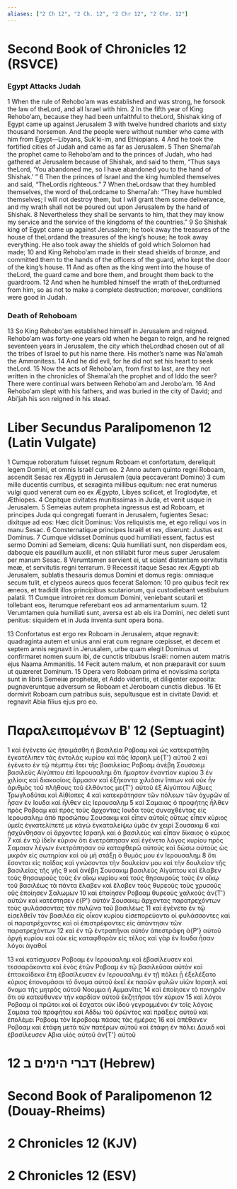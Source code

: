 ```yaml
---
aliases: ["2 Ch 12", "2 Ch. 12", "2 Chr 12", "2 Chr. 12"]
---
```



# Second Book of Chronicles 12 (RSVCE)

### Egypt Attacks Judah
1 When the rule of Rehoboʹam was established and was strong, he forsook the law of theLord, and all Israel with him.
2 In the fifth year of King Rehoboʹam, because they had been unfaithful to theLord, Shishak king of Egypt came up against Jerusalem
3 with twelve hundred chariots and sixty thousand horsemen. And the people were without number who came with him from Egypt—Libyans, Sukʹki-im, and Ethiopians.
4 And he took the fortified cities of Judah and came as far as Jerusalem.
5 Then Shemaiʹah the prophet came to Rehoboʹam and to the princes of Judah, who had gathered at Jerusalem because of Shishak, and said to them, “Thus says theLord, ‘You abandoned me, so I have abandoned you to the hand of Shishak.’ ”
6 Then the princes of Israel and the king humbled themselves and said, “TheLordis righteous.”
7 When theLordsaw that they humbled themselves, the word of theLordcame to Shemaiʹah: “They have humbled themselves; I will not destroy them, but I will grant them some deliverance, and my wrath shall not be poured out upon Jerusalem by the hand of Shishak.
8 Nevertheless they shall be servants to him, that they may know my service and the service of the kingdoms of the countries.”
9 So Shishak king of Egypt came up against Jerusalem; he took away the treasures of the house of theLordand the treasures of the king’s house; he took away everything. He also took away the shields of gold which Solomon had made;
10 and King Rehoboʹam made in their stead shields of bronze, and committed them to the hands of the officers of the guard, who kept the door of the king’s house.
11 And as often as the king went into the house of theLord, the guard came and bore them, and brought them back to the guardroom.
12 And when he humbled himself the wrath of theLordturned from him, so as not to make a complete destruction; moreover, conditions were good in Judah.
### Death of Rehoboam
13 So King Rehoboʹam established himself in Jerusalem and reigned. Rehoboʹam was forty-one years old when he began to reign, and he reigned seventeen years in Jerusalem, the city which theLordhad chosen out of all the tribes of Israel to put his name there. His mother’s name was Naʹamah the Ammonitess.
14 And he did evil, for he did not set his heart to seek theLord.
15 Now the acts of Rehoboʹam, from first to last, are they not written in the chronicles of Shemaiʹah the prophet and of Iddo the seer? There were continual wars between Rehoboʹam and Jeroboʹam.
16 And Rehoboʹam slept with his fathers, and was buried in the city of David; and Abiʹjah his son reigned in his stead.


# Liber Secundus Paralipomenon 12 (Latin Vulgate)

1 Cumque roboratum fuisset regnum Roboam et confortatum, dereliquit legem Domini, et omnis Israël cum eo.
2 Anno autem quinto regni Roboam, ascendit Sesac rex Ægypti in Jerusalem (quia peccaverant Domino)
3 cum mille ducentis curribus, et sexaginta millibus equitum: nec erat numerus vulgi quod venerat cum eo ex Ægypto, Libyes scilicet, et Troglodytæ, et Æthiopes.
4 Cepitque civitates munitissimas in Juda, et venit usque in Jerusalem.
5 Semeias autem propheta ingressus est ad Roboam, et principes Juda qui congregati fuerant in Jerusalem, fugientes Sesac: dixitque ad eos: Hæc dicit Dominus: Vos reliquistis me, et ego reliqui vos in manu Sesac.
6 Consternatique principes Israël et rex, dixerunt: Justus est Dominus.
7 Cumque vidisset Dominus quod humiliati essent, factus est sermo Domini ad Semeiam, dicens: Quia humiliati sunt, non disperdam eos, daboque eis pauxillum auxilii, et non stillabit furor meus super Jerusalem per manum Sesac.
8 Verumtamen servient ei, ut sciant distantiam servitutis meæ, et servitutis regni terrarum.
9 Recessit itaque Sesac rex Ægypti ab Jerusalem, sublatis thesauris domus Domini et domus regis: omniaque secum tulit, et clypeos aureos quos fecerat Salomon:
10 pro quibus fecit rex æneos, et tradidit illos principibus scutariorum, qui custodiebant vestibulum palatii.
11 Cumque introiret rex domum Domini, veniebant scutarii et tollebant eos, iterumque referebant eos ad armamentarium suum.
12 Verumtamen quia humiliati sunt, aversa est ab eis ira Domini, nec deleti sunt penitus: siquidem et in Juda inventa sunt opera bona.

13 Confortatus est ergo rex Roboam in Jerusalem, atque regnavit: quadraginta autem et unius anni erat cum regnare cœpisset, et decem et septem annis regnavit in Jerusalem, urbe quam elegit Dominus ut confirmaret nomen suum ibi, de cunctis tribubus Israël: nomen autem matris ejus Naama Ammanitis.
14 Fecit autem malum, et non præparavit cor suum ut quæreret Dominum.
15 Opera vero Roboam prima et novissima scripta sunt in libris Semeiæ prophetæ, et Addo videntis, et diligenter exposita: pugnaveruntque adversum se Roboam et Jeroboam cunctis diebus.
16 Et dormivit Roboam cum patribus suis, sepultusque est in civitate David: et regnavit Abia filius ejus pro eo.


# Παραλειπομένων Βʹ 12 (Septuagint)

1 καὶ ἐγένετο ὡς ἡτοιμάσθη ἡ βασιλεία Ροβοαμ καὶ ὡς κατεκρατήθη ἐγκατέλιπεν τὰς ἐντολὰς κυρίου καὶ πᾶς Ισραηλ με{T'} αὐτοῦ
2 καὶ ἐγένετο ἐν τῷ πέμπτῳ ἔτει τῆς βασιλείας Ροβοαμ ἀνέβη Σουσακιμ βασιλεὺς Αἰγύπτου ἐπὶ Ιερουσαλημ ὅτι ἥμαρτον ἐναντίον κυρίου
3 ἐν χιλίοις καὶ διακοσίοις ἅρμασιν καὶ ἑξήκοντα χιλιάσιν ἵππων καὶ οὐκ ἦν ἀριθμὸς τοῦ πλήθους τοῦ ἐλθόντος με{T'} αὐτοῦ ἐξ Αἰγύπτου Λίβυες Τρωγλοδύται καὶ Αἰθίοπες
4 καὶ κατεκράτησαν τῶν πόλεων τῶν ὀχυρῶν αἳ ἦσαν ἐν Ιουδα καὶ ἦλθεν εἰς Ιερουσαλημ
5 καὶ Σαμαιας ὁ προφήτης ἦλθεν πρὸς Ροβοαμ καὶ πρὸς τοὺς ἄρχοντας Ιουδα τοὺς συναχθέντας εἰς Ιερουσαλημ ἀπὸ προσώπου Σουσακιμ καὶ εἶπεν αὐτοῖς οὕτως εἶπεν κύριος ὑμεῖς ἐγκατελίπετέ με κἀγὼ ἐγκαταλείψω ὑμᾶς ἐν χειρὶ Σουσακιμ
6 καὶ ᾐσχύνθησαν οἱ ἄρχοντες Ισραηλ καὶ ὁ βασιλεὺς καὶ εἶπαν δίκαιος ὁ κύριος
7 καὶ ἐν τῷ ἰδεῖν κύριον ὅτι ἐνετράπησαν καὶ ἐγένετο λόγος κυρίου πρὸς Σαμαιαν λέγων ἐνετράπησαν οὐ καταφθερῶ αὐτούς καὶ δώσω αὐτοὺς ὡς μικρὸν εἰς σωτηρίαν καὶ οὐ μὴ στάξῃ ὁ θυμός μου ἐν Ιερουσαλημ
8 ὅτι ἔσονται εἰς παῖδας καὶ γνώσονται τὴν δουλείαν μου καὶ τὴν δουλείαν τῆς βασιλείας τῆς γῆς
9 καὶ ἀνέβη Σουσακιμ βασιλεὺς Αἰγύπτου καὶ ἔλαβεν τοὺς θησαυροὺς τοὺς ἐν οἴκῳ κυρίου καὶ τοὺς θησαυροὺς τοὺς ἐν οἴκῳ τοῦ βασιλέως τὰ πάντα ἔλαβεν καὶ ἔλαβεν τοὺς θυρεοὺς τοὺς χρυσοῦς οὓς ἐποίησεν Σαλωμων
10 καὶ ἐποίησεν Ροβοαμ θυρεοὺς χαλκοῦς ἀν{T'} αὐτῶν καὶ κατέστησεν ἐ{P'} αὐτὸν Σουσακιμ ἄρχοντας παρατρεχόντων τοὺς φυλάσσοντας τὸν πυλῶνα τοῦ βασιλέως
11 καὶ ἐγένετο ἐν τῷ εἰσελθεῖν τὸν βασιλέα εἰς οἶκον κυρίου εἰσεπορεύοντο οἱ φυλάσσοντες καὶ οἱ παρατρέχοντες καὶ οἱ ἐπιστρέφοντες εἰς ἀπάντησιν τῶν παρατρεχόντων
12 καὶ ἐν τῷ ἐντραπῆναι αὐτὸν ἀπεστράφη ἀ{P'} αὐτοῦ ὀργὴ κυρίου καὶ οὐκ εἰς καταφθορὰν εἰς τέλος καὶ γὰρ ἐν Ιουδα ἦσαν λόγοι ἀγαθοί

13 καὶ κατίσχυσεν Ροβοαμ ἐν Ιερουσαλημ καὶ ἐβασίλευσεν καὶ τεσσαράκοντα καὶ ἑνὸς ἐτῶν Ροβοαμ ἐν τῷ βασιλεῦσαι αὐτὸν καὶ ἑπτακαίδεκα ἔτη ἐβασίλευσεν ἐν Ιερουσαλημ ἐν τῇ πόλει ᾗ ἐξελέξατο κύριος ἐπονομάσαι τὸ ὄνομα αὐτοῦ ἐκεῖ ἐκ πασῶν φυλῶν υἱῶν Ισραηλ καὶ ὄνομα τῆς μητρὸς αὐτοῦ Νοομμα ἡ Αμμανῖτις
14 καὶ ἐποίησεν τὸ πονηρόν ὅτι οὐ κατεύθυνεν τὴν καρδίαν αὐτοῦ ἐκζητῆσαι τὸν κύριον
15 καὶ λόγοι Ροβοαμ οἱ πρῶτοι καὶ οἱ ἔσχατοι οὐκ ἰδοὺ γεγραμμένοι ἐν τοῖς λόγοις Σαμαια τοῦ προφήτου καὶ Αδδω τοῦ ὁρῶντος καὶ πράξεις αὐτοῦ καὶ ἐπολέμει Ροβοαμ τὸν Ιεροβοαμ πάσας τὰς ἡμέρας
16 καὶ ἀπέθανεν Ροβοαμ καὶ ἐτάφη μετὰ τῶν πατέρων αὐτοῦ καὶ ἐτάφη ἐν πόλει Δαυιδ καὶ ἐβασίλευσεν Αβια υἱὸς αὐτοῦ ἀν{T'} αὐτοῦ


# 12 דברי הימים ב (Hebrew)


# Second Book of Paralipomenon 12 (Douay-Rheims)


# 2 Chronicles 12 (KJV)


# 2 Chronicles 12 (ESV)

